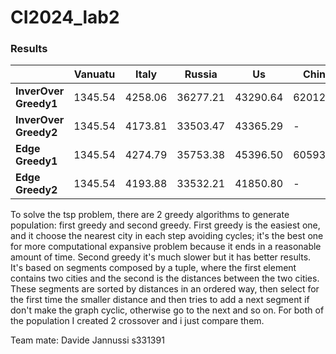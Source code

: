# CI2024_lab2

### Results

|                       | Vanuatu | Italy   | Russia   | Us       | China    |
| --------------------- | ------- | ------- | -------- | -------- | -------- |
| **InverOver Greedy1** | 1345.54 | 4258.06 | 36277.21 | 43290.64 | 62012.08 |
| **InverOver Greedy2** | 1345.54 | 4173.81 | 33503.47 | 43365.29 | -        |
| **Edge Greedy1**      | 1345.54 | 4274.79 | 35753.38 | 45396.50 | 60593.96 |
| **Edge Greedy2**      | 1345.54 | 4193.88 | 33532.21 | 41850.80 | -        |

To solve the tsp problem, there are 2 greedy algorithms to generate population: first greedy and second greedy.
First greedy is the easiest one, and it choose the nearest city in each step avoiding cycles; it's the best one for more computational expansive problem because it ends in a reasonable amount of time.
Second greedy it's much slower but it has better results. It's based on segments composed by a tuple, where the first element contains two cities and the second is the distances between the two cities. These segments are sorted by distances in an ordered way, then select for the first time the smaller distance and then tries to add a next segment if don't make the graph cyclic, otherwise go to the next and so on.
For both of the population I created 2 crossover and i just compare them.

Team mate: Davide Jannussi s331391
